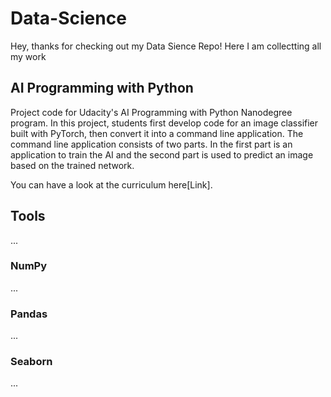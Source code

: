 # Data-Science

Hey,
thanks for checking out my Data Sience Repo!
Here I am collectting all my work 

## AI Programming with Python

Project code for Udacity's AI Programming with Python Nanodegree program. In this project, students first develop code for an image classifier built with PyTorch, then convert it into a command line application. The command line application consists of two parts. In the first part is an application to train the AI and the second part is used to predict an image based on the trained network.

You can have a look at the curriculum here[Link].

## Tools
...
### NumPy
...
### Pandas
...
### Seaborn
...
